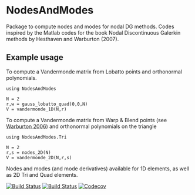 # NodesAndModes

Package to compute nodes and modes for nodal DG methods. Codes inspired by the Matlab codes for the book Nodal Discontinuous Galerkin methods by Hesthaven and Warburton (2007). 

## Example usage

To compute a Vandermonde matrix from Lobatto points and orthonormal polynomials.
```
using NodesAndModes

N = 2
r,w = gauss_lobatto_quad(0,0,N)
V = vandermonde_1D(N,r)
```

To compute a Vandermonde matrix from Warp & Blend points (see [Warburton 2006](http://dx.doi.org/10.1007/s10665-006-9086-6)) and orthonormal polynomials on the triangle
```
using NodesAndModes.Tri

N = 2
r,s = nodes_2D(N)
V = vandermonde_2D(N,r,s)
```

Nodes and modes (and mode derivatives) available for 1D elements, as well as 2D Tri and Quad elements. 

[![Build Status](https://travis-ci.com/jlchan/NodesAndModes.jl.svg?branch=master)](https://travis-ci.com/jlchan/NodesAndModes.jl)
[![Build Status](https://ci.appveyor.com/api/projects/status/github/jlchan/NodesAndModes.jl?svg=true)](https://ci.appveyor.com/project/jlchan/NodesAndModes-jl)
[![Codecov](https://codecov.io/gh/jlchan/NodesAndModes.jl/branch/master/graph/badge.svg)](https://codecov.io/gh/jlchan/NodesAndModes.jl)
